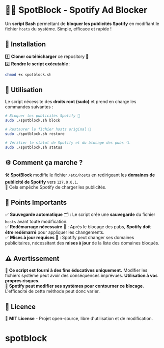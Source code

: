 # 🚫🎵 SpotBlock - Spotify Ad Blocker  

Un **script Bash** permettant de **bloquer les publicités Spotify** en modifiant le fichier `hosts` du système. Simple, efficace et rapide !  

## 🔧 Installation  

1️⃣ **Cloner ou télécharger** ce repository 📂  
2️⃣ **Rendre le script exécutable** :  
   ```bash
   chmod +x spotblock.sh
   ```

## 🚀 Utilisation  

Le script nécessite des **droits root (sudo)** et prend en charge les commandes suivantes :  

```bash
# Bloquer les publicités Spotify 🚫
sudo ./spotblock.sh block  

# Restaurer le fichier hosts original 🔄
sudo ./spotblock.sh restore  

# Vérifier le statut de Spotify et du blocage des pubs 🔍
sudo ./spotblock.sh status  
```

## ⚙️ Comment ça marche ?  

🛠️ **SpotBlock** modifie le fichier `/etc/hosts` en redirigeant les **domaines de publicité de Spotify** vers `127.0.0.1`.  
🚫 Cela empêche Spotify de charger les publicités.  

## 🔴 Points Importants  

✅ **Sauvegarde automatique** 🗂️ : Le script crée une **sauvegarde** du fichier `hosts` avant toute modification.  
✅ **Redémarrage nécessaire** 🔄 : Après le blocage des pubs, **Spotify doit être redémarré** pour appliquer les changements.  
✅ **Mises à jour requises** 🔄 : Spotify peut changer ses domaines publicitaires, nécessitant des **mises à jour** de la liste des domaines bloqués.  

## ⚠️ Avertissement  

📢 **Ce script est fourni à des fins éducatives uniquement.** Modifier les fichiers système peut avoir des conséquences imprévues. **Utilisation à vos propres risques.**  
📡 **Spotify peut modifier ses systèmes pour contourner ce blocage.** L'efficacité de cette méthode peut donc varier.  

## 📜 Licence  

📝 **MIT License** - Projet open-source, libre d'utilisation et de modification.  
# spotblock
